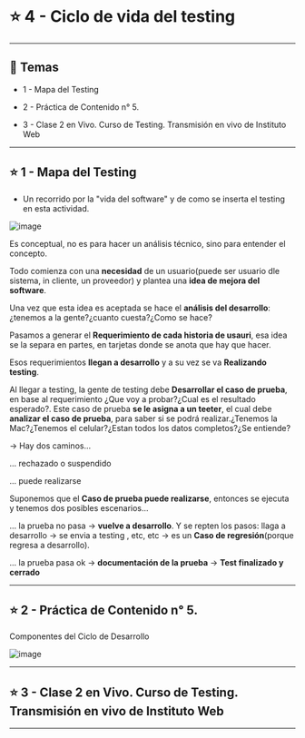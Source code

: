 # :star: 4 - Ciclo de vida del testing

---

## :book: Temas

- 1 - Mapa del Testing

- 2 - Práctica de Contenido n° 5.

- 3 - Clase 2 en Vivo. Curso de Testing. Transmisión en vivo de Instituto Web

---

## :star: 1 - Mapa del Testing

- Un recorrido por la "vida del software" y de como se inserta el testing en esta actividad.

![image](https://user-images.githubusercontent.com/72580574/216835215-6a35378c-c455-44b1-ab0a-4b1e674d6e7c.png)


Es conceptual, no es para hacer un análisis técnico, sino para entender el concepto.

Todo comienza con una **necesidad** de un usuario(puede ser usuario dle sistema, in cliente, un proveedor) y plantea una **idea de mejora del software**.

Una vez que esta idea es aceptada se hace el **análisis del desarrollo**: ¿tenemos a la gente?¿cuanto cuesta?¿Como se hace?

Pasamos a generar el **Requerimiento de cada historia de usauri**, esa idea se la separa en partes, en tarjetas donde se anota que hay que hacer.

Esos requerimientos **llegan a desarrollo** y a su vez se va **Realizando testing**. 

Al llegar a testing, la gente de testing debe **Desarrollar el caso de prueba**, en base al requerimiento ¿Que voy a probar?¿Cual es el resultado esperado?. Este caso de prueba **se le asigna a un teeter**, el cual debe **analizar el caso de prueba**, para saber si se podrá realizar.¿Tenemos la Mac?¿Tenemos el celular?¿Estan todos los datos completos?¿Se entiende?

-> Hay dos caminos...

... rechazado o suspendido

... puede realizarse

Suponemos que el **Caso de prueba puede realizarse**, entonces se ejecuta y tenemos dos posibles escenarios...

... la prueba no pasa -> **vuelve a desarrollo**. Y se repten los pasos: llaga a desarrollo -> se envia a testing , etc, etc -> es un **Caso de regresión**(porque regresa a desarrollo).

... la prueba pasa ok -> **documentación de la prueba** -> **Test finalizado y cerrado**

---

## :star: 2 - Práctica de Contenido n° 5.

Componentes del Ciclo de Desarrollo

![image](https://user-images.githubusercontent.com/72580574/216836077-d589916f-c929-4baa-8b06-008f2a084d26.png)


---

## :star:  3 - Clase 2 en Vivo. Curso de Testing. Transmisión en vivo de Instituto Web



---
